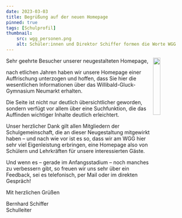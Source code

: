 ```yaml
---
date: 2023-03-03
title: Begrüßung auf der neuen Homepage
pinned: true
tags: [Schulprofil]
thumbnail: 
    src: wgg_personen.png
    alt: Schüler:innen und Direktor Schiffer formen die Worte WGG
---
```



Sehr geehrte Besucher unserer neugestalteten Homepage,
<img src="images/schulleitung/schiffer_klein.jpg" style="float:right; width:20%">

nach etlichen Jahren haben wir unsere Homepage einer Auffrischung unterzogen und hoffen, dass Sie hier die wesentlichen Informationen über das Willibald-Gluck-Gymnasium Neumarkt erhalten.

Die Seite ist nicht nur deutlich übersichtlicher geworden, sondern verfügt vor allem über eine Suchfunktion, die das Auffinden wichtiger Inhalte deutlich erleichtert.

Unser herzlicher Dank gilt allen Mitgliedern der Schulgemeinschaft, die an dieser Neugestaltung mitgewirkt haben – und nach wie vor ist es so, dass wir am WGG hier sehr viel Eigenleistung erbringen, eine Homepage also von Schülern und Lehrkräften für unsere interessierten Gäste.

Und wenn es – gerade im Anfangsstadium – noch manches zu verbessern gibt, so freuen wir uns sehr über ein Feedback, sei es telefonisch, per Mail oder im direkten Gespräch!

Mit herzlichen Grüßen

Bernhard Schiffer <br>
Schulleiter